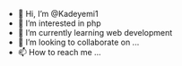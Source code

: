 - 👋 Hi, I’m @Kadeyemi1
- 👀 I’m interested in php
- 🌱 I’m currently learning web development
- 💞️ I’m looking to collaborate on ...
- 📫 How to reach me ...

<!---
Kadeyemi1/Kadeyemi1 is a ✨ special ✨ repository because its `README.md` (this file) appears on your GitHub profile.
You can click the Preview link to take a look at your changes.
--->
